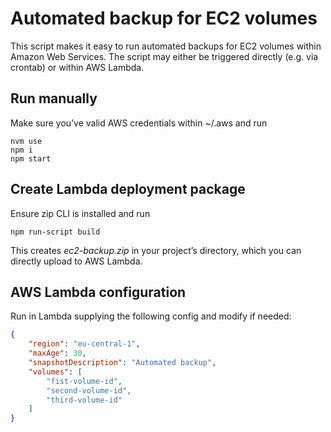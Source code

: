 # Automated backup for EC2 volumes

This script makes it easy to run automated backups for EC2 volumes within
Amazon Web Services. The script may either be triggered directly
(e.g. via crontab) or within AWS Lambda.

## Run manually

Make sure you’ve valid AWS credentials within ~/.aws and run

```Shell
nvm use
npm i
npm start
```


## Create Lambda deployment package

Ensure zip CLI is installed and run

```Shell
npm run-script build
```

This creates *ec2-backup.zip* in your project’s directory, which you can
directly upload to AWS Lambda.


## AWS Lambda configuration

Run in Lambda supplying the following config and modify if needed:

```JSON
{
    "region": "eu-central-1",
    "maxAge": 30,
    "snapshotDescription": "Automated backup",
    "volumes": [
        "fist-volume-id",
        "second-volume-id",
        "third-volume-id"
    ]
}
```
